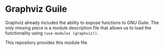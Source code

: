 Graphviz Guile
==============

Graphviz already includes the ability to expose functions to GNU Guile.
The only missing piece is a module description file that allows us to
load the functionality using `(use-modules (graphviz))`.

This repository provides this module file.
